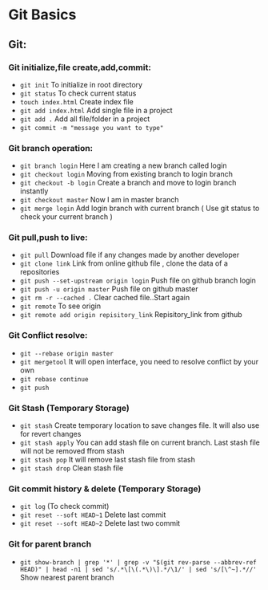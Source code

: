 # Git Basics #

## Git: ##
### Git initialize,file create,add,commit: ###
  * ``` git init ``` To initialize in root directory
  * ``` git status ``` To check current status
  * ``` touch index.html ``` Create index file
  * ``` git add index.html ``` Add single file in a project
  * ``` git add . ``` Add all file/folder in a project
  * ``` git commit -m "message you want to type" ```
### Git branch operation: ###
  * ``` git branch login ``` Here I am creating a new branch called login
  * ``` git checkout login ``` Moving from existing branch to login branch
  * ``` git checkout -b login ``` Create a branch and move to login branch instantly
  * ``` git checkout master ``` Now I am in master branch
  * ``` git merge login ``` Add login branch with current branch ( Use git status to check your current branch )
### Git pull,push to live: ###
  * ``` git pull ``` Download file if any changes made by another developer
  * ``` git clone link ``` Link from online github file , clone the data of a repositories
  * ``` git push --set-upstream origin login ``` Push file on github branch login
  * ``` git push -u origin master ``` Push file on github master
  * ``` git rm -r --cached . ``` Clear cached file..Start again
  * ``` git remote ``` To see origin
  * ``` git remote add origin repisitory_link ``` Repisitory_link from github
### Git Conflict resolve: ###
  * ``` git --rebase origin master ``` 
  * ``` git mergetool ``` It will open interface, you need to resolve conflict by your own
  * ``` git rebase continue ```
  * ``` git push ```
### Git Stash (Temporary Storage) ###
  * ``` git stash ``` Create temporary location to save changes file. It will also use for revert changes
  * ``` git stash apply ``` You can add stash file on current branch. Last stash file will not be removed ffrom stash
  * ``` git stash pop ```  It will remove last stash file from stash
  * ``` git stash drop ``` Clean stash file
### Git commit history & delete (Temporary Storage) ###
  * ``` git log ``` (To check  commit)
  * ``` git reset --soft HEAD~1 ``` Delete last commit
  * ``` git reset --soft HEAD~2 ``` Delete last two commit
### Git for parent branch ###
  * ```git show-branch | grep '*' | grep -v "$(git rev-parse --abbrev-ref HEAD)" | head -n1 | sed 's/.*\[\(.*\)\].*/\1/' | sed 's/[\^~].*//' ``` Show nearest parent branch

